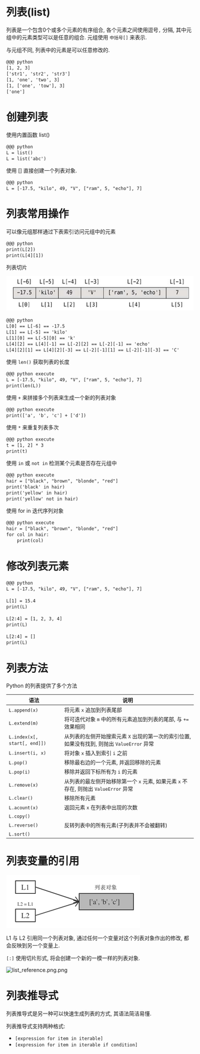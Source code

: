 <!SLIDE>
# 列表(list)

列表是一个包含0个或多个元素的有序组合, 各个元素之间使用逗号`,` 分隔, 其中元组中的元素类型可以是任意的组合. 元组使用 `中括号[]` 来表示.

与元组不同, 列表中的元素是可以任意修改的.

    @@@ python
    [1, 2, 3]
    ['str1', 'str2', 'str3']
    [1, 'one', 'two', 3]
    [1, ['one', 'tow'], 3]
    ['one']

<!SLIDE transition=turnUp>
# 创建列表

使用内置函数 list()

    @@@ python
    L = list()
    L = list('abc')

使用 [] 直接创建一个列表对象.

    @@@ python
    L = [-17.5, "kilo", 49, "V", ["ram", 5, "echo"], 7]

<!SLIDE transition=turnUp>
# 列表常用操作

可以像元组那样通过下表索引访问元组中的元素

    @@@ python
    print(L[2])
    print(L[4][1])

列表切片

![string_com2.png](../_images/collectiontype/list_slicing.png)

    @@@ python
    L[0] == L[-6] == -17.5
    L[1] == L[-5] == 'kilo'
    L[1][0] == L[-5][0] == 'k'
    L[4][2] == L[4][-1] == L[-2][2] == L[-2][-1] == 'echo'
    L[4][2][1] == L[4][2][-3] == L[-2][-1][1] == L[-2][-1][-3] == 'C'

使用 `len()` 获取列表的长度

    @@@ python execute
    L = [-17.5, "kilo", 49, "V", ["ram", 5, "echo"], 7]
    print(len(L))

使用 `+` 来拼接多个列表来生成一个新的列表对象

    @@@ python execute
    print(['a', 'b', 'c'] + ['d'])

使用 `*` 来重复列表多次

    @@@ python execute
    t = [1, 2] * 3
    print(t)

使用 `in` 或 `not in` 检测某个元素是否存在元组中

    @@@ python execute
    hair = ["black", "brown", "blonde", "red"]
    print('black' in hair)
    print('yellow' in hair)
    print('yellow' not in hair)

使用 for in 迭代序列对象

    @@@ python execute
    hair = ["black", "brown", "blonde", "red"]
    for col in hair:
        print(col)

<!SLIDE transition=turnUp>
# 修改列表元素

    @@@ python
    L = [-17.5, "kilo", 49, "V", ["ram", 5, "echo"], 7]

    L[1] = 15.4
    print(L)

    L[2:4] = [1, 2, 3, 4]
    print(L)

    L[2:4] = []
    print(L)


<!SLIDE transition=turnUp>
# 列表方法

Python 的列表提供了多个方法

| 语法 | 说明
| ---- | --- |
| `L.append(x)`    | 将元素 `x` 追加到列表尾部 |
| `L.extend(m)`    | 将可迭代对象 `m` 中的所有元素追加到列表的尾部, 与 `+=` 效果相同 |
| `L.index(x[, start[, end]])` | 从列表的左侧开始搜索元素 `X` 出现的第一次的索引位置, 如果没有找到, 则抛出 `ValueError` 异常 |
| `L.insert(i, x)` | 将对象 `x` 插入到索引 `i` 之前 |
| `L.pop()`        | 移除最右边的一个元素, 并返回移除的元素 |
| `L.pop(i)`       | 移除并返回下标所有为 `i` 的元素 |
| `L.remove(x)`    | 从列表的最左侧开始移除第一个 `x` 元素, 如果元素 `x` 不存在, 则抛出 `ValueError` 异常 |
| `L.clear()`       | 移除所有元素 |
| `L.acount(x)`    | 返回元素 `x` 在列表中出现的次数 |
| `L.copy()`       | |
| `L.reverse()`    | 反转列表中的所有元素(子列表并不会被翻转) |
| `L.sort()`       | |

<!SLIDE transition=turnUp>
# 列表变量的引用

![list_reference.png.png](../_images/collectiontype/list_reference.png)

L1 与 L2 引用同一个列表对象, 通过任何一个变量对这个列表对象作出的修改, 都会反映到另一个变量上.

`[:]`
使用切片形式, 将会创建一个新的一模一样的列表对象.

![list_reference.png.png](../_images/collectiontype/list_reference_copy.png.png)

<!SLIDE transition=turnUp>
# 列表推导式

列表推导式是另一种可以快速生成列表的方式, 其语法简洁易懂.

列表推导式支持两种格式:

- `[expression for item in iterable]`
- `[expression for item in iterable if condition]`